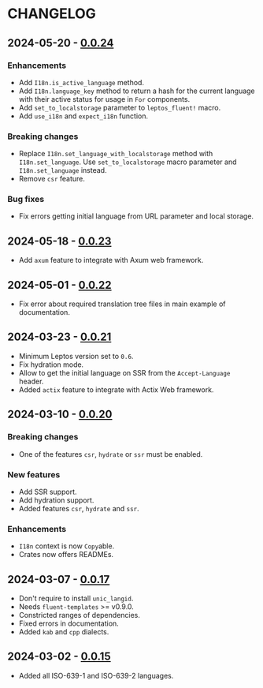 # CHANGELOG

## 2024-05-20 - [0.0.24]

### Enhancements

- Add `I18n.is_active_language` method.
- Add `I18n.language_key` method to return a hash for the current
  language with their active status for usage in `For` components.
- Add `set_to_localstorage` parameter to `leptos_fluent!` macro.
- Add `use_i18n` and `expect_i18n` function.

### Breaking changes

- Replace `I18n.set_language_with_localstorage` method with
  `I18n.set_language`. Use `set_to_localstorage` macro parameter
  and `I18n.set_language` instead.
- Remove `csr` feature.

### Bug fixes

- Fix errors getting initial language from URL parameter and local storage.

## 2024-05-18 - [0.0.23]

- Add `axum` feature to integrate with Axum web framework.

## 2024-05-01 - [0.0.22]

- Fix error about required translation tree files in main example of documentation.

## 2024-03-23 - [0.0.21]

- Minimum Leptos version set to `0.6`.
- Fix hydration mode.
- Allow to get the initial language on SSR from the `Accept-Language` header.
- Added `actix` feature to integrate with Actix Web framework.

## 2024-03-10 - [0.0.20]

### Breaking changes

- One of the features `csr`, `hydrate` or `ssr` must be enabled.

### New features

- Add SSR support.
- Add hydration support.
- Added features `csr`, `hydrate` and `ssr`.

### Enhancements

- `I18n` context is now `Copy`able.
- Crates now offers READMEs.

## 2024-03-07 - [0.0.17]

- Don't require to install `unic_langid`.
- Needs `fluent-templates` >= v0.9.0.
- Constricted ranges of dependencies.
- Fixed errors in documentation.
- Added `kab` and `cpp` dialects.

## 2024-03-02 - [0.0.15]

- Added all ISO-639-1 and ISO-639-2 languages.

[0.0.24]: https://github.com/mondeja/leptos-fluent/compare/v0.0.23...v0.0.24
[0.0.23]: https://github.com/mondeja/leptos-fluent/compare/v0.0.22...v0.0.23
[0.0.22]: https://github.com/mondeja/leptos-fluent/compare/v0.0.21...v0.0.22
[0.0.21]: https://github.com/mondeja/leptos-fluent/compare/v0.0.20...v0.0.21
[0.0.20]: https://github.com/mondeja/leptos-fluent/compare/v0.0.17...v0.0.20
[0.0.17]: https://github.com/mondeja/leptos-fluent/compare/v0.0.15...v0.0.17
[0.0.15]: https://github.com/mondeja/leptos-fluent/compare/v0.0.1...v0.0.15
